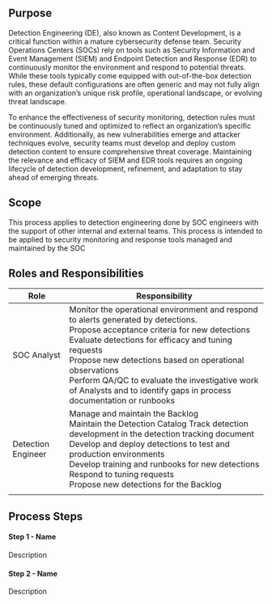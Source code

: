 ## Purpose
Detection Engineering (DE), also known as Content Development, is a critical function within a mature cybersecurity defense team. Security Operations Centers (SOCs) rely on tools such as Security Information and Event Management (SIEM) and Endpoint Detection and Response (EDR) to continuously monitor the environment and respond to potential threats. While these tools typically come equipped with out-of-the-box detection rules, these default configurations are often generic and may not fully align with an organization’s unique risk profile, operational landscape, or evolving threat landscape.

To enhance the effectiveness of security monitoring, detection rules must be continuously tuned and optimized to reflect an organization’s specific environment. Additionally, as new vulnerabilities emerge and attacker techniques evolve, security teams must develop and deploy custom detection content to ensure comprehensive threat coverage. Maintaining the relevance and efficacy of SIEM and EDR tools requires an ongoing lifecycle of detection development, refinement, and adaptation to stay ahead of emerging threats.

## Scope
This process applies to detection engineering done by SOC engineers with the support of other internal and external teams.  This process is intended to be applied to security monitoring and response tools managed and maintained by the SOC

## Roles and Responsibilities

| Role               | Responsibility                                                                                                                                                                                                                                                                                                                                                                     |
| ------------------ | ---------------------------------------------------------------------------------------------------------------------------------------------------------------------------------------------------------------------------------------------------------------------------------------------------------------------------------------------------------------------------------- |
| SOC Analyst        | Monitor the operational environment and respond to alerts generated by detections.<br>Propose acceptance criteria for new detections<br>Evaluate detections for efficacy and tuning requests<br>Propose new detections based on operational observations<br>Perform QA/QC to evaluate the investigative work of Analysts and to identify gaps in process documentation or runbooks |
| Detection Engineer | Manage and maintain the Backlog<br>Maintain the Detection Catalog Track detection development in the detection tracking document<br>Develop and deploy detections to test and production environments<br>Develop training and runbooks for new detections<br>Respond to tuning requests<br>Propose new detections for the Backlog                                                  |
|                    |                                                                                                                                                                                                                                                                                                                                                                                    |
## Process Steps
#### Step 1 - Name
Description

#### Step 2 - Name
Description